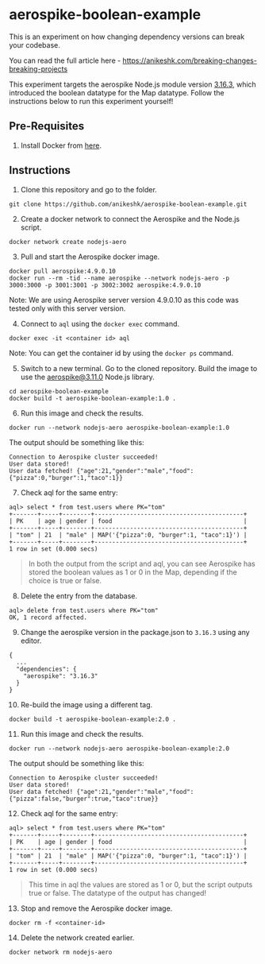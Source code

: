 # aerospike-boolean-example

This is an experiment on how changing dependency versions can break your codebase.

You can read the full article here - https://anikeshk.com/breaking-changes-breaking-projects 

This experiment targets the aerospike Node.js module version [3.16.3](https://github.com/aerospike/aerospike-client-nodejs/blob/master/CHANGELOG.md#3163---2021-02-09), which introduced the boolean datatype for the Map datatype. Follow the instructions below to run this experiment yourself!


## Pre-Requisites

1. Install Docker from [here](https://docs.docker.com/get-docker/).

## Instructions

1. Clone this repository and go to the folder.
```
git clone https://github.com/anikeshk/aerospike-boolean-example.git
```

2. Create a docker network to connect the Aerospike and the Node.js script.
```
docker network create nodejs-aero
```

3. Pull and start the Aerospike docker image.
```
docker pull aerospike:4.9.0.10
docker run --rm -tid --name aerospike --network nodejs-aero -p 3000:3000 -p 3001:3001 -p 3002:3002 aerospike:4.9.0.10
```
Note: We are using Aerospike server version 4.9.0.10 as this code was tested only with this server version.

4. Connect to `aql` using the `docker exec` command.
```
docker exec -it <container id> aql
```
Note: You can get the container id by using the `docker ps` command.

5. Switch to a new terminal. Go to the cloned repository. Build the image to use the aerospike@3.11.0 Node.js library.
```
cd aerospike-boolean-example
docker build -t aerospike-boolean-example:1.0 .
```

6. Run this image and check the results.
```
docker run --network nodejs-aero aerospike-boolean-example:1.0
```

The output should be something like this:
```
Connection to Aerospike cluster succeeded!
User data stored!
User data fetched! {"age":21,"gender":"male","food":{"pizza":0,"burger":1,"taco":1}}
```

7. Check aql for the same entry:
```
aql> select * from test.users where PK="tom"
+-------+-----+--------+------------------------------------------+
| PK    | age | gender | food                                     |
+-------+-----+--------+------------------------------------------+
| "tom" | 21  | "male" | MAP('{"pizza":0, "burger":1, "taco":1}') |
+-------+-----+--------+------------------------------------------+
1 row in set (0.000 secs)
```

> In both the output from the script and aql, you can see Aerospike has stored the boolean values as 1 or 0 in the Map, depending if the choice is true or false.

8. Delete the entry from the database.
```
aql> delete from test.users where PK="tom"
OK, 1 record affected.
```

9. Change the aerospike version in the package.json to `3.16.3` using any editor.
```
{
  ...
  "dependencies": {
    "aerospike": "3.16.3"
  }
}
```

10. Re-build the image using a different tag.
```
docker build -t aerospike-boolean-example:2.0 .
```

11. Run this image and check the results.
```
docker run --network nodejs-aero aerospike-boolean-example:2.0
```

The output should be something like this:
```
Connection to Aerospike cluster succeeded!
User data stored!
User data fetched! {"age":21,"gender":"male","food":{"pizza":false,"burger":true,"taco":true}}
```

12. Check aql for the same entry:
```
aql> select * from test.users where PK="tom"
+-------+-----+--------+------------------------------------------+
| PK    | age | gender | food                                     |
+-------+-----+--------+------------------------------------------+
| "tom" | 21  | "male" | MAP('{"pizza":0, "burger":1, "taco":1}') |
+-------+-----+--------+------------------------------------------+
1 row in set (0.000 secs)
```

> This time in aql the values are stored as 1 or 0, but the script outputs true or false. The datatype of the output has changed!

13. Stop and remove the Aerospike docker image.
```
docker rm -f <container-id>
```

14. Delete the network created earlier.
```
docker network rm nodejs-aero
```